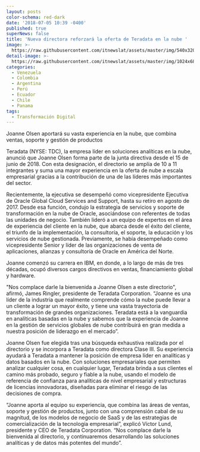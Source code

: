 ```yaml
---
layout: posts
color-schema: red-dark
date: '2018-07-05 10:39 -0400'
published: true
superNews: false
title: 'Nueva directora reforzará la oferta de Teradata en la nube '
image: >-
  https://raw.githubusercontent.com/itnewslat/assets/master/img/540x320/Joanne-Olsen-p.jpg
detail-image: >-
  https://raw.githubusercontent.com/itnewslat/assets/master/img/1024x680/Joanne-Olsen-g.jpg
categories:
  - Venezuela
  - Colombia
  - Argentina
  - Perú
  - Ecuador
  - Chile
  - Panama
tags:
  - Transformación Digital
---
```

Joanne Olsen aportará su vasta experiencia en la nube, que combina ventas, soporte y gestión de productos

Teradata (NYSE: TDC), la empresa líder en soluciones analíticas en la nube, anunció que Joanne Olsen forma parte de la junta directiva desde el 15 de junio de 2018. Con esta designación, el directorio se amplía de 10 a 11 integrantes y suma una mayor experiencia en la oferta de nube a escala empresarial gracias a la contribución de una de las líderes más importantes del sector.

Recientemente, la ejecutiva se desempeñó como vicepresidente Ejecutiva de Oracle Global Cloud Services and Support, hasta su retiro en agosto de 2017. Desde esa función, condujo la estrategia de servicios y soporte de transformación en la nube de Oracle, asociándose con referentes de todas las unidades de negocio. También lideró a un equipo de expertos en el área de experiencia del cliente en la nube, que abarca desde el éxito del cliente, el triunfo de la implementación, la consultoría, el soporte, la educación y los servicios de nube gestionada. Previamente, se había desempeñado como vicepresidente Senior y líder de las organizaciones de venta de aplicaciones, alianzas y consultoría de Oracle en América del Norte. 

Joanne comenzó su carrera en IBM, en donde, a lo largo de más de tres décadas, ocupó diversos cargos directivos en ventas, financiamiento global y hardware.

 "Nos complace darle la bienvenida a Joanne Olsen a este directorio", afirmó, James Ringler, presidente de Teradata Corporation. “Joanne es una líder de la industria que realmente comprende cómo la nube puede llevar a un cliente a lograr un mayor éxito, y tiene una vasta trayectoria de transformación de grandes organizaciones. Teradata está a la vanguardia en analíticas basadas en la nube y sabemos que la experiencia de Joanne en la gestión de servicios globales de nube contribuirá en gran medida a nuestra posición de liderazgo en el mercado”.
 
Joanne Olsen fue elegida tras una búsqueda exhaustiva realizada por el directorio y se incorpora a Teradata como directora Clase III. Su experiencia ayudará a Teradata a mantener la posición de empresa líder en analíticas y datos basados en la nube. Con soluciones empresariales que permiten analizar cualquier cosa, en cualquier lugar, Teradata brinda a sus clientes el camino más probado, seguro y fiable a la nube, usando el modelo de referencia de confianza para analíticas de nivel empresarial y estructuras de licencias innovadoras, diseñadas para eliminar el riesgo de las decisiones de compra.

“Joanne aporta al equipo su experiencia, que combina las áreas de ventas, soporte y gestión de productos, junto con una comprensión cabal de su magnitud, de los modelos de negocio de SaaS y de las estrategias de comercialización de la tecnología empresarial”, explicó Víctor Lund, presidente y CEO de Teradata Corporation. “Nos complace darle la bienvenida al directorio, y continuaremos desarrollando las soluciones analíticas y de datos más potentes del mundo”.